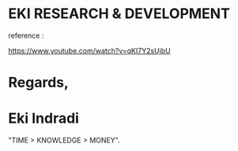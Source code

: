 # EKI RESEARCH & DEVELOPMENT

reference : 

https://www.youtube.com/watch?v=qKI7Y2sUjbU


# Regards,

# Eki Indradi
"TIME > KNOWLEDGE > MONEY".